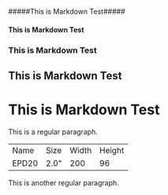 #####This is Markdown Test#####<br>
<h4>This is Markdown Test</h4><p>
<h3>This is Markdown Test</h3><p>
<h2>This is Markdown Test</h2><p>
<h1>This is Markdown Test</h1><p>

This is a regular paragraph.
<table>
    <tr>
        <td>Name</td>
          <td>Size</td>
            <td>Width</td>
              <td>Height</td>
    </tr>
        <tr>
        <td>EPD20</td>
          <td>2.0"</td>
            <td>200</td>
              <td>96</td>
    </tr>
</table>

This is another regular paragraph.